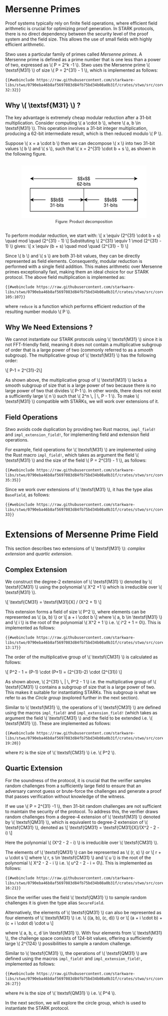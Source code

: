 # Mersenne Primes

Proof systems typically rely on finite field operations, where efficient field arithmetic is crucial for optimizing proof generation. In STARK protocols, there is no direct dependency between the security level of the proof system and the field size. This allows the use of small fields with highly efficient arithmetic.

Stwo uses a particular family of primes called _Mersenne primes_. A Mersenne prime is defined as a prime number that is one less than a power of two, expressed as \\( P = 2^k -1 \\). Stwo uses the Mersenne prime \\( \textsf{M31} \\) of size \\( P = 2^{31} - 1 \\), which is implemented as follows:
```rust,no_run,noplayground
{{#webinclude https://raw.githubusercontent.com/starkware-libs/stwo/0790eba46b8af5697083d84fb75bd34b08a0b31f/crates/stwo/src/core/fields/m31.rs 32:32}}
```

## Why \\( \textsf{M31} \\) ?

The key advantage is extremely cheap modular reduction after a 31-bit multiplication. Consider computing \\( a \cdot b \\), where \\( a, b \in \textsf{M31} \\). This operation involves a 31-bit integer multiplication, producing a 62-bit intermediate result, which is then reduced modulo \\( P \\).

Suppose \\( x = a \cdot b \\) then we can decompose \\( x \\) into two 31-bit values \\( b \\) and \\( s \\), such that \\( x = 2^{31} \cdot b + s \\), as shown in the following figure.

<div style="text-align: center;">
    <figure id="fig-mersenne-prod" style="display: inline-block;">
    <img src="./mersenne-mult.svg" width="400px" />
        <figcaption><span style="font-size: 0.9em">Figure: Product decomposition</span></figcaption>
    </figure>
</div>

To perform modular reduction, we start with:
\\[ x \equiv (2^{31} \cdot b + s) \quad mod \quad (2^{31} - 1) \\]
Substituting \\( 2^{31} \equiv 1 \mod (2^{31} - 1) \\) gives:
\\[ x \equiv (b + s) \quad mod \quad (2^{31} - 1) \\]

Since \\( b \\) and \\( s \\) are both 31-bit values, they can be directly represented as field elements. Consequently, modular reduction is performed with a single field addition. This makes arithmetic over Mersenne primes exceptionally fast, making them an ideal choice for our STARK protocol. The above field multiplication is implemented as:
```rust,no_run,noplayground
{{#webinclude https://raw.githubusercontent.com/starkware-libs/stwo/0790eba46b8af5697083d84fb75bd34b08a0b31f/crates/stwo/src/core/fields/m31.rs 105:107}}
```
where `reduce` is a function which performs efficient reduction of the resulting number modulo \\( P \\).

## Why We Need Extensions ?

We cannot instantiate our STARK protocols using \\( \textsf{M31} \\) since it is not FFT-friendly field, meaning it does not contain a multiplicative subgroup of order that is a large power of two (commonly referred to as a _smooth_ subgroup). The multiplicative group of \\( \textsf{M31} \\) has the following order:

\\[ P-1 = 2^{31}-2\\]

As shown above, the multiplicative group of \\( \textsf{M31} \\) lacks a smooth subgroup of size that is a large power of two because there is no large power of two that divides \\( P-1 \\). In other words, there does not exist a sufficiently large \\( n \\) such that \\( 2^n \\, | \\, P - 1 \\). To make \\( \textsf{M31} \\) compatible with STARKs, we will work over extensions of it.

## Field Operations
Stwo avoids code duplication by providing two Rust macros, `impl_field!` and `impl_extension_field!`, for implementing field and extension field operations.


For example, field operations for \\( \textsf{M31} \\) are implemented using the Rust macro `impl_field!`, which takes as argument the field \\( \textsf{M31} \\) and the size of the field \\( P = 2^{31} - 1 \\), as follows:
```rust,no_run,noplayground
{{#webinclude https://raw.githubusercontent.com/starkware-libs/stwo/0790eba46b8af5697083d84fb75bd34b08a0b31f/crates/stwo/src/core/fields/m31.rs 35:35}}
```


Since we work over extensions of \\( \textsf{M31} \\), it has the type alias `BaseField`, as follows:
```rust,no_run,noplayground
{{#webinclude https://raw.githubusercontent.com/starkware-libs/stwo/0790eba46b8af5697083d84fb75bd34b08a0b31f/crates/stwo/src/core/fields/m31.rs 33}}
```


# Extensions of Mersenne Prime Field

This section describes two extensions of \\( \textsf{M31} \\): _complex extension_ and _quartic extension_.

## Complex Extension

We construct the degree-2 extension of \\( \textsf{M31} \\) denoted by \\( \textsf{CM31} \\) using the polynomial \\( X^2 +1 \\) which is irreducible over \\( \textsf{M31} \\).

\\[ \textsf{CM31} = \textsf{M31}[X] / (X^2 + 1) \\] 

This extension forms a field of size \\( P^2 \\), where elements can be represented as \\( (a, b) \\) or 
\\[ a + i \cdot b \\] 
where \\( a, b \in \textsf{M31} \\) and \\( i \\) is the root of the polynomial \\( X^2 + 1 \\) i.e. \\( i^2 + 1 = 0\\). This is implemented as follows:
```rust,no_run,noplayground
{{#webinclude https://raw.githubusercontent.com/starkware-libs/stwo/0790eba46b8af5697083d84fb75bd34b08a0b31f/crates/stwo/src/core/fields/cm31.rs 13:17}}
```

The order of the multiplicative group of \\( \textsf{CM31} \\) is calculated as follows:

\\[  P^2 - 1 = (P-1) \cdot (P+1) = (2^{31}-2) \cdot (2^{31}) \\]

As shown above, \\( 2^{31} \\, | \\, P^2 - 1 \\) i.e. the multiplicative group of \\( \textsf{CM31} \\) contains a subgroup of size that is a large power of two. This makes it suitable for instantiating STARKs. This subgroup is what we refer to as the _Circle group_ (explored further in the next section).

Similar to \\( \textsf{M31} \\), the operations of \\( \textsf{CM31} \\) are defined using the macros `impl_field!` and `impl_extension_field!` (which takes as argument the field \\( \textsf{CM31} \\) and the field to be extended i.e. \\( \textsf{M31} \\)). These are implemented as follows:
```rust,no_run,noplayground
{{#webinclude https://raw.githubusercontent.com/starkware-libs/stwo/0790eba46b8af5697083d84fb75bd34b08a0b31f/crates/stwo/src/core/fields/cm31.rs 19:20}}
```
where `P2` is the size of \\( \textsf{CM31} \\) i.e. \\( P^2 \\).


## Quartic Extension
For the soundness of the protocol, it is crucial that the verifier samples random challenges from a sufficiently large field to ensure that an adversary cannot guess or brute-force the challenges and generate a proof that passes verification without knowledge of the witness.

If we use \\( P = 2^{31} -1 \\), then 31-bit random challenges are not sufficient to maintain the security of the protocol. To address this, the verifier draws random challenges from a degree-4 extension of \\( \textsf{M31} \\) denoted by \\( \textsf{QM31} \\), which is equivalent to degree-2 extension of \\( \textsf{CM31} \\), denoted as 
\\[ \textsf{QM31} = \textsf{CM31}[X]/(X^2 - 2 - i) \\]

Here the polynomial \\( (X^2 - 2 - i) \\) is irreducible over \\( \textsf{CM31} \\).

The elements of \\( \textsf{QM31} \\) can be represented as \\( (r, s) \\) or 
\\[ r + u \cdot s \\] 
where \\( r, s \in \textsf{CM31} \\) and \\( u \\) is the root of the polynomial \\( X^2 - 2 - i \\) i.e. \\( u^2 - 2 - i = 0\\). This is implemented as follows:
```rust,no_run,noplayground
{{#webinclude https://raw.githubusercontent.com/starkware-libs/stwo/0790eba46b8af5697083d84fb75bd34b08a0b31f/crates/stwo/src/core/fields/qm31.rs 16:21}}
```

Since the verifier uses the field \\( \textsf{QM31} \\) to sample random challenges it is given the type alias `SecureField`.

Alternatively, the elements of \\( \textsf{QM31} \\) can also be represented as four elements of \\( \textsf{M31} \\) i.e. \\( ((a, b), (c, d)) \\) or 
\\[ (a + i \cdot b) + (c + i \cdot d) \cdot u \\] 

where \\( a, b, c, d \in \textsf{M31} \\). With four elements from \\( \textsf{M31} \\), the challenge space consists of 124-bit values, offering a sufficiently large \\( 2^{124} \\) possibilities to sample a random challenge.

Similar to \\( \textsf{CM31} \\), the operations of \\( \textsf{QM31} \\) are defined using the macros `impl_field!` and `impl_extension_field!`, implemented as follows:
```rust,no_run,noplayground
{{#webinclude https://raw.githubusercontent.com/starkware-libs/stwo/0790eba46b8af5697083d84fb75bd34b08a0b31f/crates/stwo/src/core/fields/qm31.rs 26:27}}
```
where `P4` is the size of \\( \textsf{QM31} \\) i.e. \\( P^4 \\).

In the next section, we will explore the circle group, which is used to instantiate the STARK protocol.
